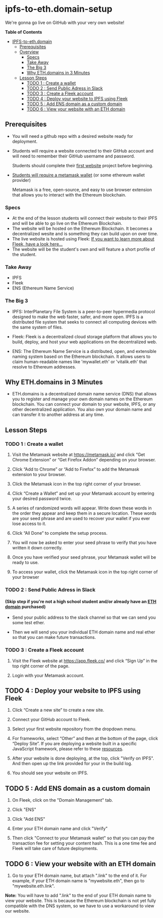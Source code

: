 # ipfs-to-eth.domain-setup

We're gonna go live on GitHub with your very own website!

**Table of Contents**

- [IPFS-to-eth.domain](#ipfs-to-eth.domain-setup)
  - [Prerequisites](#prerequisites)
  - [Overview](#overview)
    - [Specs](#specs)
    - [Take Away](#take-away)
    - [The Big 3](#the-big-3)
    - [Why ETH.domains in 3 Minutes](#why-eth.domains-in-3-minutes)
  - [Lesson Steps](#lesson-steps)
    - [TODO 1 : Create a wallet](#todo-1--create-a-wallet)
    - [TODO 2 : Send Public Adress in Slack](#todo-2--send-public-adress-in-slack)
    - [TODO 3 : Create a Fleek account](#todo-3--create-a-fleek-account)
    - [TODO 4 : Deploy your website to IPFS using Fleek](#todo-4--deploy-your-website-to-ipfs-using-fleek)
    - [TODO 5 : Add ENS domain as a custom domain](#todo-5--add-ens-domain-as-a-custom-domain)
    - [TODO 6 : View your website with an ETH domain](#todo-6--view-your-website-with-an-eth-domain)
    

## Prerequisites

* You will need a github repo with a desired website ready for deployment.

* Students will require a website connected to their GitHub account and will need to remember their GitHub username and password.

    Students should complete their [first website](https://github.com/HackNOLA/First-Website/blob/main/README.md) project before
    beginning. 

* [Students will require a metamask wallet](https://chrome.google.com/webstore/detail/metamask/nkbihfbeogaeaoehlefnkodbefgpgknn?hl=en) (or some ethereum wallet provider)

    Metamask is a free, open-source, and easy to use browser extension that allows you to interact with the Ethereum blockchain.

### Specs

- At the end of the lesson students will connect their website to their IPFS and will be able to go live on the Ethereum Blockchain.
- The website will be hosted on the Ethereum Blockchain. It becomes a decentralized wesite and is something they can build upon on over time.
- The live website is hosted using Fleek: <a href="https://app.fleek.co/" target="_blank">If you want to learn more about Fleek, have a look here...</a>
- The website will be the student's own and will feature a short profile of the student.


### Take Away

- IPFS
- Fleek
- ENS (Ethereum Name Service)


### The Big 3

- IPFS: InterPlanetary File System is a peer-to-peer hypermedia protocol designed to make the web faster, safer, and more open. IPFS is a distributed file system that seeks to connect all computing devices with the same system of files. 

- Fleek: Fleek is a decentralized cloud storage platform that allows you to build, deploy, and host your web applications on the decentralized web.

- ENS: The Ethereum Name Service is a distributed, open, and extensible naming system based on the Ethereum blockchain. It allows users to claim human-readable names like 'mywallet.eth' or 'vitalik.eth' that resolve to Ethereum addresses.

## Why ETH.domains in 3 Minutes

- ETH.domains is a decentralized domain name service (DNS) that allows you to register and manage your own domain names on the Ethereum blockchain. You can connect your domain to your website, IPFS, or any other decentralized application. You also own your domain name and can transfer it to another address at any time.

## Lesson Steps
### TODO 1 : Create a wallet

1. Visit the Metamask website at https://metamask.io/ and click “Get Chrome Extension” or “Get Firefox Addon” depending on your browser.

2. Click “Add to Chrome” or “Add to Firefox” to add the Metamask extension to your browser.

3. Click the Metamask icon in the top right corner of your browser.

4. Click “Create a Wallet” and set up your Metamask account by entering your desired password twice.

5. A series of randomized words will appear. Write down these words in the order they appear and keep them in a secure location. These words are your seed phrase and are used to recover your wallet if you ever lose access to it.

6. Click “All Done” to complete the setup process.

7. You will now be asked to enter your seed phrase to verify that you have written it down correctly.

8. Once you have verified your seed phrase, your Metamask wallet will be ready to use.

9. To access your wallet, click the Metamask icon in the top right corner of your browser

### TODO 2 : Send Public Adress in Slack
#### (Skip step if you're not a high school student and/or already have an [ETH domain](https://app.ens.domains) purchased)

- Send your public address to the slack channel so that we can send you some test ether.

- Then we will send you your individual ETH domain name and real ether so that you can make future transactions.

### TODO 3 : Create a Fleek account

1. Visit the Fleek website at https://app.fleek.co/ and click “Sign Up” in the top right corner of the page.

2. Login with your Metamask account.

## TODO 4 : Deploy your website to IPFS using Fleek

1. Click “Create a new site” to create a new site.

2. Connect your GitHub account to Fleek.

3. Select your first website repository from the dropdown menu.

4. For frameworks, select “Other” and then at the bottom of the page, click “Deploy Site”. If you are deploying a website built in a specific JavaScript framework, please refer to these [resources](https://docs.fleek.co/hosting/site-deployment/).

5. After your website is done deploying, at the top, click "Verify on IPFS". And then open up the link provided for your in the build log.

6. You should see your website on IPFS.

## TODO 5 : Add ENS domain as a custom domain

1. On Fleek, click on the "Domain Management" tab.

2. Click "ENS"

3. Click "Add ENS"

4. Enter your ETH domain name and click "Verify"

5. Then click "Connect to your Metamask wallet" so that you can
pay the transaction fee for setting your content hash. This is a one time fee and Fleek will take care of future deployments.

## TODO 6 : View your website with an ETH domain

1. Go to your ETH domain name, but attach ".link" to the end of it. For example, if your ETH domain name is "mywebsite.eth", then go to "mywebsite.eth.link". 

**Note:** You will have to add ".link" to the end of your ETH domain name to view your website. This is because the Ethereum blockchain is not yet fully compatible with the DNS system, so we have to use a workaround to view our website.

